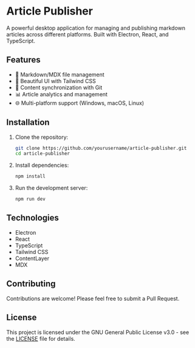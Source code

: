 # Article Publisher

A powerful desktop application for managing and publishing markdown articles across different platforms. Built with Electron, React, and TypeScript.

## Features

- 📝 Markdown/MDX file management
- 🎨 Beautiful UI with Tailwind CSS
- 🔄 Content synchronization with Git
- 📊 Article analytics and management
- 🌐 Multi-platform support (Windows, macOS, Linux)

## Installation

1. Clone the repository:
   ```bash
   git clone https://github.com/yourusername/article-publisher.git
   cd article-publisher
   ```

2. Install dependencies:
   ```bash
   npm install
   ```

3. Run the development server:
   ```bash
   npm run dev
   ```

## Technologies

- Electron
- React
- TypeScript
- Tailwind CSS
- ContentLayer
- MDX

## Contributing

Contributions are welcome! Please feel free to submit a Pull Request.

## License

This project is licensed under the GNU General Public License v3.0 - see the [LICENSE](LICENSE) file for details.

